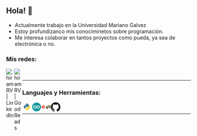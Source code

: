 ## Hola!  👋

- Actualmente trabajo en la Universidad Mariano Galvez 
- Estoy profundizanco mis conociminetos sobre programación. 
- Me interesa colaborar en tantos proyectos como pueda, ya sea de electrónica o no. 

### Mis redes:

[<img align="left" alt="hiramRV | LinkedIn" width="22px" src="https://cdn.jsdelivr.net/npm/simple-icons@v3/icons/linkedin.svg" />][linkedin]
[<img align="left" alt="hiramRV | GoodReads" width="22px" src="https://cdn.jsdelivr.net/npm/simple-icons@v3/icons/goodreads.svg" />][goodreads]
<br />

---

### Languajes y Herramientas:

[<img align="left" alt="Python" width="26px" src="https://raw.githubusercontent.com/github/explore/80688e429a7d4ef2fca1e82350fe8e3517d3494d/topics/python/python.png" />][perfil]
[<img align="left" alt="Arduino" width="26px" src="https://raw.githubusercontent.com/github/explore/80688e429a7d4ef2fca1e82350fe8e3517d3494d/topics/arduino/arduino.png" />][perfil]
[<img align="left" alt="Git" width="26px" src="https://raw.githubusercontent.com/github/explore/80688e429a7d4ef2fca1e82350fe8e3517d3494d/topics/git/git.png" />][perfil]
[<img align="left" alt="GitHub" width="26px" src="https://raw.githubusercontent.com/github/explore/78df643247d429f6cc873026c0622819ad797942/topics/github/github.png" />][perfil]

<br />

---

[linkedin]: https://www.linkedin.com/in/steven-rubio-vasquez-2431ab1a6/
[goodreads]: https://www.goodreads.com/user/show/45183356-stevenrv
[perfil]: https://github.com/hiramRV
